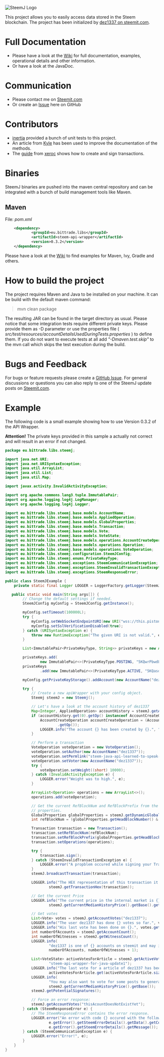 ![SteemJ Logo](https://camo.githubusercontent.com/a325dd7ebceee15b8ca3fd57383c4e8330cc0425/687474703a2f2f696d6775722e636f6d2f784a4c514e31752e706e67)

This project allows you to easily access data stored in the Steem blockchain. The project has been initialized by <a href="https://steemit.com/@dez1337">dez1337 on steemit.com</a>.

# Full Documentation
- Please have a look at the [Wiki](https://github.com/marvin-we/steem-java-api-wrapper/wiki) for full documentation, examples, operational details and other information.
- Or have a look at the JavaDoc.

# Communication
- Please contact me on [Steemit.com](https://steemit.com/@dez1337)
- Or create an [Issue](https://github.com/marvin-we/steem-java-api-wrapper/issues) here on GitHub

# Contributors
- [inertia](https://steemit.com/@inertia) provided a bunch of unit tests to this project.
- An article from [Kyle](https://steemit.com/@klye) has been used to improve the documentation of the methods.
- The [guide](https://steemit.com/steem/@xeroc/steem-transaction-signing-in-a-nutshell) from [xeroc](https://steemit.com/@xeroc) shows how to create and sign transactions.

# Binaries
SteemJ binaries are pushed into the maven central repository and can be integrated with a bunch of build management tools like Maven.

## Maven
File: <i>pom.xml</i>
```Xml
	<dependency>
            <groupId>eu.bittrade.libs</groupId>
            <artifactId>steem-api-wrapper</artifactId>
            <version>0.3.2</version>
	</dependency>
```

Please have a look at the [Wiki](https://github.com/marvin-we/steem-java-api-wrapper/wiki/How-to-add-SteemJ-to-your-project) to find examples for Maven, Ivy, Gradle and others.

# How to build the project
The project requires Maven and Java to be installed on your machine. It can be build with the default maven command:

>mvn clean package

The resulting JAR can be found in the target directory as usual. Please notice that some integration tests require different private keys. Please provide them as -D parameter or use the properties file ( *src/test/resources/accountDetailsUsedDuringTests.properties* ) to define them. If you do not want to execute tests at all add *"-Dmaven.test.skip"* to the mvn call which skips the test execution during the build.

# Bugs and Feedback
For bugs or feature requests please create a [GitHub Issue](https://github.com/marvin-we/steem-java-api-wrapper/issues). For general discussions or questions you can also reply to one of the SteemJ update posts on [Steemit.com](https://steemit.com/@dez1337).

# Example
The following code is a small example showing how to use Version 0.3.2 of the API Wrapper.

<b>Attention!</b> The private keys provided in this sample a actually not correct and will result in an error if not changed.

```Java
package eu.bittrade.libs.steemj;

import java.net.URI;
import java.net.URISyntaxException;
import java.util.ArrayList;
import java.util.List;
import java.util.Map;

import javax.activity.InvalidActivityException;

import org.apache.commons.lang3.tuple.ImmutablePair;
import org.apache.logging.log4j.LogManager;
import org.apache.logging.log4j.Logger;

import eu.bittrade.libs.steemj.base.models.AccountName;
import eu.bittrade.libs.steemj.base.models.AppliedOperation;
import eu.bittrade.libs.steemj.base.models.GlobalProperties;
import eu.bittrade.libs.steemj.base.models.Transaction;
import eu.bittrade.libs.steemj.base.models.Vote;
import eu.bittrade.libs.steemj.base.models.VoteState;
import eu.bittrade.libs.steemj.base.models.operations.AccountCreateOperation;
import eu.bittrade.libs.steemj.base.models.operations.Operation;
import eu.bittrade.libs.steemj.base.models.operations.VoteOperation;
import eu.bittrade.libs.steemj.configuration.SteemJConfig;
import eu.bittrade.libs.steemj.enums.PrivateKeyType;
import eu.bittrade.libs.steemj.exceptions.SteemCommunicationException;
import eu.bittrade.libs.steemj.exceptions.SteemInvalidTransactionException;
import eu.bittrade.libs.steemj.exceptions.SteemResponseError;

public class SteemJExample {
    private static final Logger LOGGER = LoggerFactory.getLogger(SteemJExample.class);

   public static void main(String args[]) {
        // Change the default settings if needed.
        SteemJConfig myConfig = SteemJConfig.getInstance();

        myConfig.setTimeout(100000L);
        try {
            myConfig.setWebSocketEndpointURI(new URI("wss://this.piston.rocks"));
            myConfig.setSslVerificationDisabled(true);
        } catch (URISyntaxException e) {
            throw new RuntimeException("The given URI is not valid.", e);
        }

        List<ImmutablePair<PrivateKeyType, String>> privateKeys = new ArrayList<>();

        privateKeys.add(
                new ImmutablePair<>(PrivateKeyType.POSTING, "5KQwrPbwdL6PhXujxW37FSSQZ1JiwsST4cqQzDeyXtP79zkvFD3"));
        privateKeys
                .add(new ImmutablePair<>(PrivateKeyType.ACTIVE, "5KQasdf7ASD8weASdW37FSSsadfAImkwASd732QzDeyXtP79zk"));

        myConfig.getPrivateKeyStorage().addAccount(new AccountName("dez1337"), privateKeys);

        try {
            // Create a new apiWrapper with your config object.
            Steemj steemJ = new Steemj();

            // Let's have a look at the account history of dez1337
            Map<Integer, AppliedOperation> accountHistory = steemJ.getAccountHistory("dez1337", 100, 100);
            if (accountHistory.get(0).getOp() instanceof AccountCreateOperation) {
                AccountCreateOperation accountCreateOperation = (AccountCreateOperation) (accountHistory.get(0)
                        .getOp());
                LOGGER.info("The account {} has been created by {}.", "dez1337", accountCreateOperation.getCreator());
            }

            // Perform a transaction
            VoteOperation voteOperation = new VoteOperation();
            voteOperation.setAuthor(new AccountName("dez1337"));
            voteOperation.setPermlink("steem-java-api-learned-to-speak-graphene-update-5");
            voteOperation.setVoter(new AccountName("dez1337"));
            try {
                voteOperation.setWeight((short) 10000);
            } catch (InvalidActivityException e) {
                LOGGER.error("Weight was to high.", e);
            }

            ArrayList<Operation> operations = new ArrayList<>();
            operations.add(voteOperation);

            // Get the current RefBlockNum and RefBlockPrefix from the global
            // properties.
            GlobalProperties globalProperties = steemJ.getDynamicGlobalProperties();
            int refBlockNum = (globalProperties.getHeadBlockNumber() & 0xFFFF);

            Transaction transaction = new Transaction();
            transaction.setRefBlockNum(refBlockNum);
            transaction.setRefBlockPrefix(globalProperties.getHeadBlockId());
            transaction.setOperations(operations);

            try {
                transaction.sign();
            } catch (SteemInvalidTransactionException e) {
                LOGGER.error("A propblem occured while signing your Transaction.", e);
            }
            steemJ.broadcastTransaction(transaction);

            LOGGER.info("The HEX representation of this transaction it {}.",
                    steemJ.getTransactionHex(transaction));

            // Get the current Price
            LOGGER.info("The current price in the internal market is {}.",
                    steemJ.getCurrentMedianHistoryPrice().getBase().getAmount());

            // Get votes
            List<Vote> votes = steemJ.getAccountVotes("dez1337");
            LOGGER.info("The user dez1337 has done {} votes so far.", votes.size());
            LOGGER.info("His last vote has been done on {}.", votes.get(votes.size() - 1).getTime());
            int numberOfAccounts = steemJ.getAccountCount();
            int numberOfWitnesses = steemJ.getWitnessCount();
            LOGGER.info(
                    "dez1337 is one of {} accounts on steemit and may increase the number witnesses to {} in the near future.",
                    numberOfAccounts, numberOfWitnesses + 1);

            List<VoteState> activeVotesForArticle = steemJ.getActiveVotes("dez1337",
                    "steem-api-wrapper-for-java-update1");
            LOGGER.info("The last vote for a article of dez1337 has been done from {}.",
                    activeVotesForArticle.get(activeVotesForArticle.size() - 1).getVoter());
            LOGGER.info(
                    "You may also want to vote for some posts to generate some Steem which is currently worth about {}.",
                    steemJ.getCurrentMedianHistoryPrice().getBase());
            steemJ.getPotentialSignatures();

            // Force an error response:
            steemJ.getAccountVotes("thisAcountDoesNotExistYet");
        } catch (SteemResponseError e) {
            // The SteemResponseError contains the error response.
            LOGGER.error("An error with code {} occured with the following message {}.",
                    e.getError().getSteemErrorDetails().getData().getCode(),
                    e.getError().getSteemErrorDetails().getMessage());
        } catch (SteemCommunicationException e) {
            LOGGER.error("Error!", e);
        }
    }
}
```
